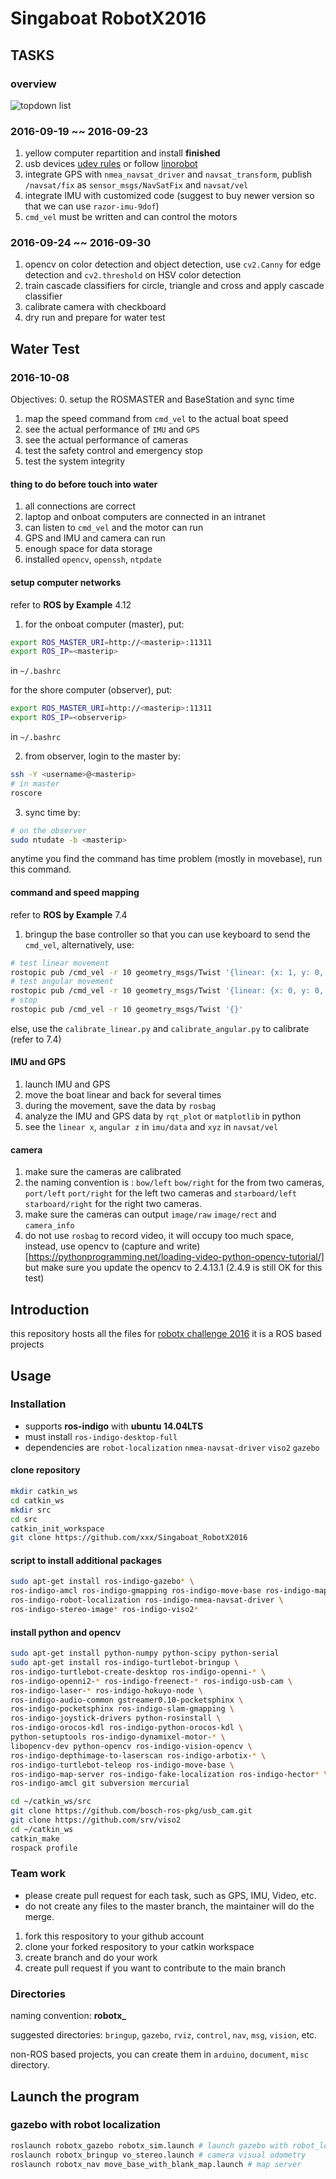 Singaboat RobotX2016
====================

TASKS
-----
### overview ###
![topdown list](Documents/Screenshot%20from%202016-09-22%2011:38:49.png)

### 2016-09-19 ~~ 2016-09-23 ###
1. yellow computer repartition and install **finished**
2. usb devices [udev rules](http://askubuntu.com/questions/670197/udev-rules-targeting-every-usb-device)
or follow [linorobot](https://linorobot.org/getting-started/)
3. integrate GPS with `nmea_navsat_driver` and `navsat_transform`, publish `/navsat/fix` as `sensor_msgs/NavSatFix` and `navsat/vel`
4. integrate IMU with customized code (suggest to buy newer version so that we can use `razor-imu-9dof`)
5. `cmd_vel` must be written and can control the motors

### 2016-09-24 ~~ 2016-09-30 ###
1. opencv on color detection and object detection, use `cv2.Canny` for edge detection and `cv2.threshold` on HSV color detection
2. train cascade classifiers for circle, triangle and cross and apply cascade classifier
3. calibrate camera with checkboard
4. dry run and prepare for water test

Water Test
----------
### 2016-10-08 ###
Objectives:
0. setup the ROSMASTER and BaseStation and sync time
1. map the speed command from `cmd_vel` to the actual boat speed
2. see the actual performance of `IMU` and `GPS`
3. see the actual performance of cameras
4. test the safety control and emergency stop
5. test the system integrity

#### thing to do before touch into water ####
1. all connections are correct
2. laptop and onboat computers are connected in an intranet
3. can listen to `cmd_vel` and the motor can run
4. GPS and IMU and camera can run
5. enough space for data storage
6. installed `opencv`, `openssh`, `ntpdate`

#### setup computer networks ####
refer to **ROS by Example** 4.12
1. for the onboat computer (master), put:
```bash
export ROS_MASTER_URI=http://<masterip>:11311
export ROS_IP=<masterip>
```
in `~/.bashrc`

for the shore computer (observer), put:
```bash
export ROS_MASTER_URI=http://<masterip>:11311
export ROS_IP=<observerip>
```
in `~/.bashrc`

2. from observer, login to the master by:
```bash
ssh -Y <username>@<masterip>
# in master
roscore
```

3. sync time by:
```bash
# on the observer
sudo ntudate -b <masterip>
```
anytime you find the command has time problem (mostly in movebase), run this command.

#### command and speed mapping ####
refer to **ROS by Example** 7.4 
1. bringup the base controller so that you can use keyboard to send the `cmd_vel`,
alternatively, use:
```bash
# test linear movement
rostopic pub /cmd_vel -r 10 geometry_msgs/Twist '{linear: {x: 1, y: 0, z: 0}, {angular: {x: 0, y: 0, z: 0}}'
# test angular movement
rostopic pub /cmd_vel -r 10 geometry_msgs/Twist '{linear: {x: 0, y: 0, z: 0}, {angular: {x: 0, y: 0, z: 1}}'
# stop
rostopic pub /cmd_vel -r 10 geometry_msgs/Twist '{}'
```
else, use the `calibrate_linear.py` and `calibrate_angular.py` to calibrate (refer to 7.4)

#### IMU and GPS ####
1. launch IMU and GPS
2. move the boat linear and back for several times
3. during the movement, save the data by `rosbag`
4. analyze the IMU and GPS data by `rqt_plot` or `matplotlib` in python
5. see the `linear x`, `angular z` in `imu/data` and `xyz` in `navsat/vel`

#### camera ####
1. make sure the cameras are calibrated
2. the naming convention is : `bow/left` `bow/right` for the from two cameras,
`port/left` `port/right` for the left two cameras and `starboard/left` `starboard/right`
for the right two cameras.
3. make sure the cameras can output `image/raw` `image/rect` and `camera_info`
4. do not use `rosbag` to record video, it will occupy too much space, instead, 
use opencv to (capture and write)[https://pythonprogramming.net/loading-video-python-opencv-tutorial/]
but make sure you update the opencv to 2.4.13.1 (2.4.9 is still OK for this test)


Introduction
------------
this repository hosts all the files for [robotx challenge 2016](http://www.robotx.org)
it is a ROS based projects

Usage
-----
### Installation ###
+ supports **ros-indigo** with **ubuntu 14.04LTS**
+ must install `ros-indigo-desktop-full`
+ dependencies are `robot-localization` `nmea-navsat-driver` `viso2` `gazebo`

#### clone repository ####
```bash
mkdir catkin_ws
cd catkin_ws
mkdir src
cd src
catkin_init_workspace
git clone https://github.com/xxx/Singaboat_RobotX2016
```

#### script to install additional packages ####
```bash
sudo apt-get install ros-indigo-gazebo* \
ros-indigo-amcl ros-indigo-gmapping ros-indigo-move-base ros-indigo-map* \
ros-indigo-robot-localization ros-indigo-nmea-navsat-driver \
ros-indigo-stereo-image* ros-indigo-viso2*
```

#### install python and opencv ####
```bash
sudo apt-get install python-numpy python-scipy python-serial
sudo apt-get install ros-indigo-turtlebot-bringup \
ros-indigo-turtlebot-create-desktop ros-indigo-openni-* \
ros-indigo-openni2-* ros-indigo-freenect-* ros-indigo-usb-cam \
ros-indigo-laser-* ros-indigo-hokuyo-node \
ros-indigo-audio-common gstreamer0.10-pocketsphinx \
ros-indigo-pocketsphinx ros-indigo-slam-gmapping \
ros-indigo-joystick-drivers python-rosinstall \
ros-indigo-orocos-kdl ros-indigo-python-orocos-kdl \
python-setuptools ros-indigo-dynamixel-motor-* \
libopencv-dev python-opencv ros-indigo-vision-opencv \
ros-indigo-depthimage-to-laserscan ros-indigo-arbotix-* \
ros-indigo-turtlebot-teleop ros-indigo-move-base \
ros-indigo-map-server ros-indigo-fake-localization ros-indigo-hector* \
ros-indigo-amcl git subversion mercurial

cd ~/catkin_ws/src
git clone https://github.com/bosch-ros-pkg/usb_cam.git
git clone https://github.com/srv/viso2
cd ~/catkin_ws
catkin_make
rospack profile
```

### Team work ###
+ please create pull request for each task, such as GPS, IMU, Video, etc.
+ do not create any files to the master branch, the maintainer will do the merge.


1. fork this respository to your github account
2. clone your forked respository to your catkin workspace
3. create branch and do your work
4. create pull request if you want to contribute to the main branch

### Directories ###

naming convention: **robotx_**

suggested directories: `bringup`, `gazebo`, `rviz`, `control`, `nav`, `msg`, `vision`, etc.

non-ROS based projects, you can create them in `arduino`, `document`, `misc` directory.

## Launch the program ##
### gazebo with robot localization ###
```bash
roslaunch robotx_gazebo robotx_sim.launch # launch gazebo with robot_localization
roslaunch robotx_bringup vo_stereo.launch # camera visual odometry
roslaunch robotx_nav move_base_with_blank_map.launch # map server
```
